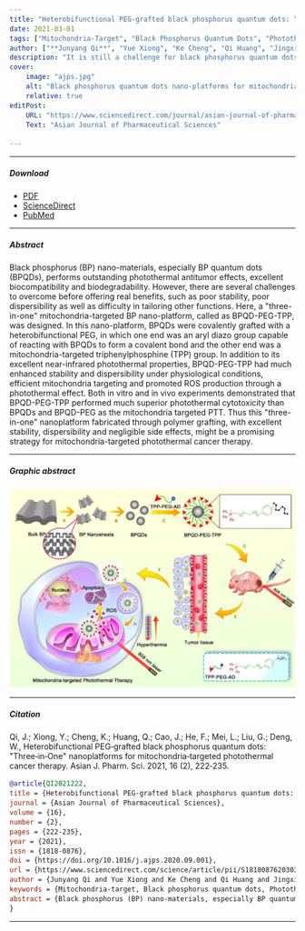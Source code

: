 ```yaml
---
title: "Heterobifunctional PEG-grafted black phosphorus quantum dots: “Three-in-One” nanoplatforms for mitochondria-targeted photothermal cancer therapy" 
date: 2021-03-01
tags: ["Mitochondria-Target", "Black Phosphorus Quantum Dots", "Photothermal Therapy", "Cancer Theranostics"]
author: ["**Junyang Qi**", "Yue Xiong", "Ke Cheng", "Qi Huang", "Jingxiu Cao", "Fumei He", "Lin Mei", "Gan Liu", "Wenbin Deng"]
description: "It is still a challenge for black phosphorus quantum dots (BPQDs) to offer real benefits because of their poor stability and dispersibility. Here, the authors report a BPQDs-based “three-in-one” nano-platform with enhanced stability, dispersibility and mitochondria targeting for photothermal cancer therapy through simple heterobifunctional PEG grafting." 
cover:
    image: "ajps.jpg"
    alt: "Black phosphorus quantum dots nano-platforms for mitochondria-targeted photothermal cancer therapy"
    relative: true
editPost:
    URL: "https://www.sciencedirect.com/journal/asian-journal-of-pharmaceutical-sciences"
    Text: "Asian Journal of Pharmaceutical Sciences"

---
```


---

##### Download

+ [PDF](ajps.pdf)
+ [ScienceDirect](https://doi.org/10.1016/j.ajps.2020.09.001)
+ [PubMed](https://pubmed.ncbi.nlm.nih.gov/33995616/)

---

##### Abstract

Black phosphorus (BP) nano-materials, especially BP quantum dots (BPQDs), performs outstanding photothermal antitumor effects, excellent biocompatibility and biodegradability. However, there are several challenges to overcome before offering real benefits, such as poor stability, poor dispersibility as well as difficulty in tailoring other functions. Here, a "three-in-one" mitochondria-targeted BP nano-platform, called as BPQD-PEG-TPP, was designed. In this nano-platform, BPQDs were covalently grafted with a heterobifunctional PEG, in which one end was an aryl diazo group capable of reacting with BPQDs to form a covalent bond and the other end was a mitochondria-targeted triphenylphosphine (TPP) group. In addition to its excellent near-infrared photothermal properties, BPQD-PEG-TPP had much enhanced stability and dispersibility under physiological conditions, efficient mitochondria targeting and promoted ROS production through a photothermal effect. Both in vitro and in vivo experiments demonstrated that BPQD-PEG-TPP performed much superior photothermal cytotoxicity than BPQDs and BPQD-PEG as the mitochondria targeted PTT. Thus this "three-in-one" nanoplatform fabricated through polymer grafting, with excellent stability, dispersibility and negligible side effects, might be a promising strategy for mitochondria-targeted photothermal cancer therapy.

---

##### Graphic abstract

![](ajps1.jpg)

---

##### Citation

Qi, J.; Xiong, Y.; Cheng, K.; Huang, Q.; Cao, J.; He, F.; Mei, L.; Liu, G.; Deng, W., Heterobifunctional PEG‑grafted black phosphorus quantum dots: "Three‑in‑One" nanoplatforms for mitochondria‑targeted photothermal cancer therapy. Asian J. Pharm. Sci. 2021, 16 (2), 222‑235.

```BibTeX
@article{QI2021222,
title = {Heterobifunctional PEG-grafted black phosphorus quantum dots: "Three-in-One" nano-platforms for mitochondria-targeted photothermal cancer therapy},
journal = {Asian Journal of Pharmaceutical Sciences},
volume = {16},
number = {2},
pages = {222-235},
year = {2021},
issn = {1818-0876},
doi = {https://doi.org/10.1016/j.ajps.2020.09.001},
url = {https://www.sciencedirect.com/science/article/pii/S1818087620303287},
author = {Junyang Qi and Yue Xiong and Ke Cheng and Qi Huang and Jingxiu Cao and Fumei He and Lin Mei and Gan Liu and Wenbin Deng},
keywords = {Mitochondria-target, Black phosphorus quantum dots, Photothermal therapy, Heterobifunctional PEG, Three-in-one},
abstract = {Black phosphorus (BP) nano-materials, especially BP quantum dots (BPQDs), performs outstanding photothermal antitumor effects, excellent biocompatibility and biodegradability. However, there are several challenges to overcome before offering real benefits, such as poor stability, poor dispersibility as well as difficulty in tailoring other functions. Here, a “three-in-one” mitochondria-targeted BP nano-platform, called as BPQD-PEG-TPP, was designed. In this nano-platform, BPQDs were covalently grafted with a heterobifunctional PEG, in which one end was an aryl diazo group capable of reacting with BPQDs to form a covalent bond and the other end was a mitochondria-targeted triphenylphosphine (TPP) group. In addition to its excellent near-infrared photothermal properties, BPQD-PEG-TPP had much enhanced stability and dispersibility under physiological conditions, efficient mitochondria targeting and promoted ROS production through a photothermal effect. Both in vitro and in vivo experiments demonstrated that BPQD-PEG-TPP performed much superior photothermal cytotoxicity than BPQDs and BPQD-PEG as the mitochondria targeted PTT. Thus this “three-in-one” nanoplatform fabricated through polymer grafting, with excellent stability, dispersibility and negligible side effects, might be a promising strategy for mitochondria-targeted photothermal cancer therapy.}
}
```

---
